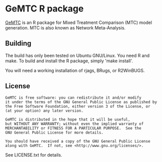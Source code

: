 GeMTC R package
===============

[GeMTC](http://drugis.org/gemtc) is an R package for Mixed Treatment
Comparison (MTC) model generation. MTC is also known as Network
Meta-Analysis.

Building
--------

The build has only been tested on Ubuntu GNU/Linux. You need R and make.
To build and install the R package, simply 'make install'.

You will need a working installation of rjags, BRugs, or R2WinBUGS.

License
-------

    GeMTC is free software: you can redistribute it and/or modify
    it under the terms of the GNU General Public License as published by
    the Free Software Foundation, either version 3 of the License, or
    (at your option) any later version.

    GeMTC is distributed in the hope that it will be useful,
    but WITHOUT ANY WARRANTY; without even the implied warranty of
    MERCHANTABILITY or FITNESS FOR A PARTICULAR PURPOSE.  See the
    GNU General Public License for more details.

    You should have received a copy of the GNU General Public License
    along with GeMTC.  If not, see <http://www.gnu.org/licenses/>.

See LICENSE.txt for details.
